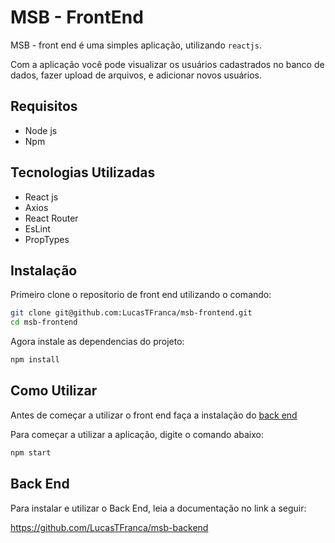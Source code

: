 # MSB - FrontEnd
 
MSB - front end é uma simples aplicação, utilizando `reactjs`.

Com a aplicação você pode visualizar os usuários cadastrados no banco de dados,
fazer upload de arquivos, e adicionar novos usuários.


## Requisitos

- Node js
- Npm

## Tecnologias Utilizadas

- React js
- Axios
- React Router
- EsLint
- PropTypes


## Instalação

Primeiro clone o repositorio de front end utilizando o comando:

```bash
git clone git@github.com:LucasTFranca/msb-frontend.git
cd msb-frontend
```

Agora instale as dependencias do projeto:

```bash
npm install
```

## Como Utilizar

Antes de começar a utilizar o front end faça a instalação do [back end](#back-end)

Para começar a utilizar a aplicação, digite o comando abaixo:

```bash
npm start
```

## Back End

Para instalar e utilizar o Back End, leia a documentação no link a seguir:

https://github.com/LucasTFranca/msb-backend
